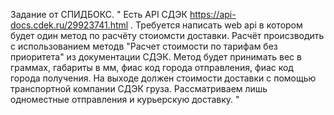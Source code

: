 Задание от СПИДБОКС.
"
Есть API СДЭК https://api-docs.cdek.ru/29923741.html .
Требуется написать web api в котором будет один метод по расчёту стоиомсти доставки. Расчёт происзводить с использованием методв "Расчет стоимости по тарифам без приоритета" из документации СДЭК.
Метод будет принимать вес в граммах, габариты в мм, фиас код города отправления, фиас код города получения. На выходе должен стоимости доставки с помощью транспортной компании СДЭК груза. Рассматриваем лишь одноместные отправления и курьерскую доставку.
"
